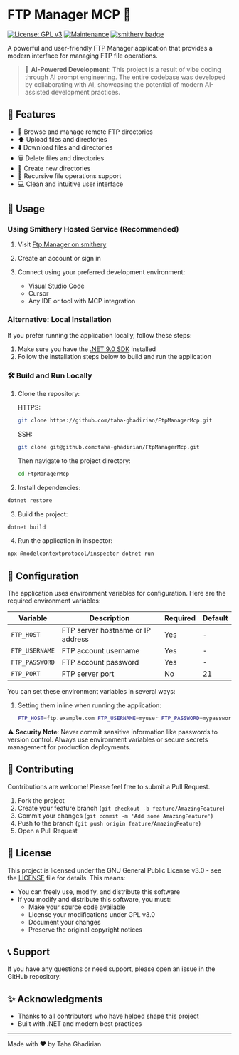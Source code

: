 # FTP Manager MCP 📂

[![License: GPL v3](https://img.shields.io/badge/License-GPLv3-blue.svg)](https://www.gnu.org/licenses/gpl-3.0)
[![Maintenance](https://img.shields.io/badge/Maintained%3F-yes-green.svg)](https://github.com/yourusername/FtpManagerMcp/graphs/commit-activity)
[![smithery badge](https://smithery.ai/badge/@taha-ghadirian/ftpmanagermcp)](https://smithery.ai/server/@taha-ghadirian/ftpmanagermcp)

A powerful and user-friendly FTP Manager application that provides a modern interface for managing FTP file operations.

> 🤖 **AI-Powered Development**: This project is a result of vibe coding through AI prompt engineering. The entire codebase was developed by collaborating with AI, showcasing the potential of modern AI-assisted development practices.

## 🚀 Features

- 📁 Browse and manage remote FTP directories
- ⬆️ Upload files and directories
- ⬇️ Download files and directories
- 🗑️ Delete files and directories
- 📝 Create new directories
- 🔄 Recursive file operations support
- 💻 Clean and intuitive user interface

## 🚀 Usage

### Using Smithery Hosted Service (Recommended) 

1. Visit [Ftp Manager on smithery](https://smithery.ai/server/@taha-ghadirian/ftpmanagermcp)

2. Create an account or sign in

3. Connect using your preferred development environment:
   - Visual Studio Code
   - Cursor
   - Any IDE or tool with MCP integration

### Alternative: Local Installation

If you prefer running the application locally, follow these steps:

1. Make sure you have the [.NET 9.0 SDK](https://dotnet.microsoft.com/en-us/download/dotnet/9.0) installed
2. Follow the installation steps below to build and run the application

### 🛠️ Build and Run Locally

1. Clone the repository:
   
   HTTPS:
   ```bash
   git clone https://github.com/taha-ghadirian/FtpManagerMcp.git
   ```
   
   SSH:
   ```bash
   git clone git@github.com:taha-ghadirian/FtpManagerMcp.git
   ```

   Then navigate to the project directory:
   ```bash
   cd FtpManagerMcp
   ```

2. Install dependencies:
```bash
dotnet restore
```

3. Build the project:
```bash
dotnet build
```

4. Run the application in inspector:
```bash
npx @modelcontextprotocol/inspector dotnet run
```

## 🔧 Configuration

The application uses environment variables for configuration. Here are the required environment variables:

| Variable | Description | Required | Default |
|----------|-------------|----------|---------|
| `FTP_HOST` | FTP server hostname or IP address | Yes | - |
| `FTP_USERNAME` | FTP account username | Yes | - |
| `FTP_PASSWORD` | FTP account password | Yes | - |
| `FTP_PORT` | FTP server port | No | 21 |

You can set these environment variables in several ways:

1. Setting them inline when running the application:
   ```bash
   FTP_HOST=ftp.example.com FTP_USERNAME=myuser FTP_PASSWORD=mypassword npx @modelcontextprotocol/inspector dotnet run
   ```

⚠️ **Security Note**: Never commit sensitive information like passwords to version control. Always use environment variables or secure secrets management for production deployments.


## 🤝 Contributing

Contributions are welcome! Please feel free to submit a Pull Request.

1. Fork the project
2. Create your feature branch (`git checkout -b feature/AmazingFeature`)
3. Commit your changes (`git commit -m 'Add some AmazingFeature'`)
4. Push to the branch (`git push origin feature/AmazingFeature`)
5. Open a Pull Request

## 📝 License

This project is licensed under the GNU General Public License v3.0 - see the [LICENSE](LICENSE) file for details. This means:

- You can freely use, modify, and distribute this software
- If you modify and distribute this software, you must:
  - Make your source code available
  - License your modifications under GPL v3.0
  - Document your changes
  - Preserve the original copyright notices

## 📞 Support

If you have any questions or need support, please open an issue in the GitHub repository.

## ✨ Acknowledgments

- Thanks to all contributors who have helped shape this project
- Built with .NET and modern best practices

---

Made with ❤️ by Taha Ghadirian